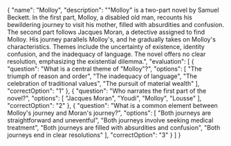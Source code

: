 {
  "name": "Molloy",
  "description": "\"Molloy\" is a two-part novel by Samuel Beckett. In the first part, Molloy, a disabled old man, recounts his bewildering journey to visit his mother, filled with absurdities and confusion. The second part follows Jacques Moran, a detective assigned to find Molloy. His journey parallels Molloy's, and he gradually takes on Molloy's characteristics. Themes include the uncertainty of existence, identity confusion, and the inadequacy of language. The novel offers no clear resolution, emphasizing the existential dilemma.",
  "evaluation": [
    {
      "question": "What is a central theme of \"Molloy\"?",
      "options": [
        "The triumph of reason and order",
        "The inadequacy of language",
        "The celebration of traditional values",
        "The pursuit of material wealth"
      ],
      "correctOption": "1"
    },
    {
      "question": "Who narrates the first part of the novel?",
      "options": [
        "Jacques Moran",
        "Youdi",
        "Molloy",
        "Lousse"
      ],
      "correctOption": "2"
    },
    {
      "question": "What is a common element between Molloy's journey and Moran's journey?",
      "options": [
        "Both journeys are straightforward and uneventful",
        "Both journeys involve seeking medical treatment",
        "Both journeys are filled with absurdities and confusion",
        "Both journeys end in clear resolutions"
      ],
      "correctOption": "3"
    }
  ]
}